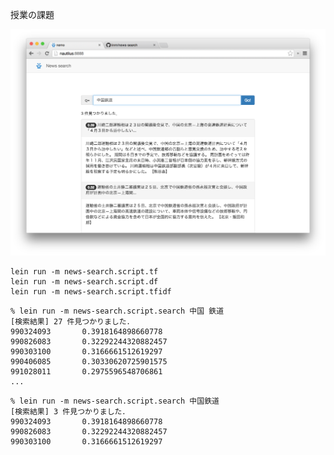 授業の課題

![alt tag](https://raw.githubusercontent.com/iinm/news-search/master/screenshot.png)

```
lein run -m news-search.script.tf
lein run -m news-search.script.df
lein run -m news-search.script.tfidf
```

```
% lein run -m news-search.script.search 中国 鉄道
[検索結果] 27 件見つかりました．
990324093       0.3918164898660778
990826083       0.32292244320882457
990303100       0.3166661512619297
990406085       0.30330620725901575
991028011       0.2975596548706861
...
```

```
% lein run -m news-search.script.search 中国鉄道
[検索結果] 3 件見つかりました．
990324093       0.3918164898660778
990826083       0.32292244320882457
990303100       0.3166661512619297
```
